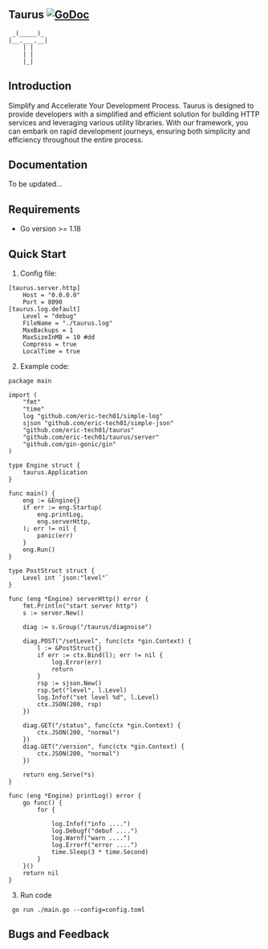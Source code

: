 
## Taurus  [![GoDoc](https://pkg.go.dev/badge/github.com/eric-tech01/taurus)](https://pkg.go.dev/github.com/eric-tech01/taurus@v0.1.1)


     _(_____)_
    |__.___.__|
        | |    
        | | 
        |_|       

## Introduction
Simplify and Accelerate Your Development Process.
Taurus is designed to provide developers with a simplified and efficient solution for building HTTP services and leveraging various utility libraries. With our framework, you can embark on rapid development journeys, ensuring both simplicity and efficiency throughout the entire process.

  
## Documentation
To be updated...

## Requirements
- Go version >= 1.18

## Quick Start
 1.  Config file:
```
[taurus.server.http]
    Host = "0.0.0.0"
    Port = 8090
[taurus.log.default]
    Level = "debug"
    FileName = "./taurus.log"
    MaxBackups = 1
    MaxSizeInMB = 10 #dd
    Compress = true
    LocalTime = true
```

2. Example code:
```
package main

import (
	"fmt"
	"time"
	log "github.com/eric-tech01/simple-log"
	sjson "github.com/eric-tech01/simple-json"
	"github.com/eric-tech01/taurus"
	"github.com/eric-tech01/taurus/server"
	"github.com/gin-gonic/gin"
)

type Engine struct {
	taurus.Application
}

func main() {
	eng := &Engine{}
	if err := eng.Startup(
		eng.printLog,
		eng.serverHttp,
	); err != nil {
		panic(err)
	}
	eng.Run()
}

type PostStruct struct {
	Level int `json:"level"`
}

func (eng *Engine) serverHttp() error {
	fmt.Println("start server http")
	s := server.New()

	diag := s.Group("/taurus/diagnoise")

	diag.POST("/setLevel", func(ctx *gin.Context) {
		l := &PostStruct{}
		if err := ctx.Bind(l); err != nil {
			log.Error(err)
			return
		}
		rsp := sjson.New()
		rsp.Set("level", l.Level)
		log.Infof("set level %d", l.Level)
		ctx.JSON(200, rsp)
	})

	diag.GET("/status", func(ctx *gin.Context) {
		ctx.JSON(200, "normal")
	})
	diag.GET("/version", func(ctx *gin.Context) {
		ctx.JSON(200, "normal")
	})

	return eng.Serve(*s)
}

func (eng *Engine) printLog() error {
	go func() {
		for {

			log.Infof("info ....")
			log.Debugf("debuf ....")
			log.Warnf("warn ....")
			log.Errorf("error ....")
			time.Sleep(3 * time.Second)
		}
	}()
	return nil
}
```

3. Run code
```
 go run ./main.go --config=config.toml
```

## Bugs and Feedback
